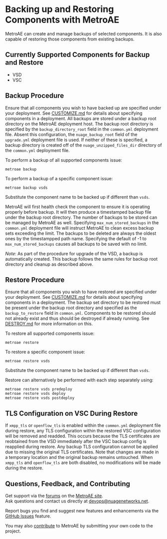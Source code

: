 # Backing up and Restoring Components with MetroAE

MetroAE can create and manage backups of selected components.  It is also capable of restoring those components from existing backups.

## Currently Supported Components for Backup and Restore

* VSD
* VSC

## Backup Procedure

Ensure that all components you wish to have backed up are specified under your deployment.  See [CUSTOMIZE.md](CUSTOMIZE.md) for details about specifying components in a deployment.  All backups are stored under a backup root directory on the MetroAE deployment host.  The backup root directory is specified by the `backup_directory_root` field in the `common.yml` deployment file.  Absent this configuration, the `nuage_backup_root` field of the `upgrade.yml` deployment file is used.  If neither of these is specified, a backup directory is created off of the `nuage_unzipped_files_dir` directory of the `common.yml` deployment file.

To perform a backup of all supported components issue:

    metroae backup

To perform a backup of a specific component issue:

    metroae backup vsds

Substitute the component name to be backed up if different than `vsds`.

MetroAE will first health check the component to ensure it is operating properly before backup.  It will then produce a timestamped backup file under the backup root directory.  The number of backups to be stored can be managed by MetroAE as well.  Specifying `max_num_stored_backups` in the `common.yml` deployment file will instruct MetroAE to clean excess backup sets exceeding the limit.  The backups to be deleted are always the oldest ones by the timestampped path name.  Specifying the default of -1 to `max_num_stored_backups` causes all backups to be saved with no limit.

*Note*: As part of the procedure for upgrade of the VSD, a backup is automatically created.  This backup follows the same rules for backup root directory and cleanup as described above.

## Restore Procedure

Ensure that all components you wish to have restored are specified under your deployment.  See [CUSTOMIZE.md](CUSTOMIZE.md) for details about specifying components in a deployment.  The backup set directory to be restored must be present under the backup root directory and specified as the `backup_to_restore` field in `common.yml`.  Components to be restored should not already exist and thus should be destroyed if already running.  See [DESTROY.md](DESTROY.md) for more information on this.

To restore all supported components issue:

    metroae restore

To restore a specific component issue:

    metroae restore vsds

Substitute the component name to be backed up if different than `vsds`.

Restore can alternatively be performed with each step separately using:

    metroae restore vsds predeploy
    metroae restore vsds deploy
    metroae restore vsds postdeploy

## TLS Configuration on VSC During Restore

If `xmpp_tls` or `openflow_tls` is enabled within the `common.yml` deployment file during restore, any TLS configuration within the restored VSC configuration will be removed and readded.  This occurs because the TLS certificates are reobtained from the VSD immediately after the VSC backup config is reapplied during restore.  Any backup TLS configuration cannot be applied due to missing the original TLS certificates.  Note that changes are made in a temporary location and the original backup remains untouched.  When `xmpp_tls` and `openflow_tls` are both disabled, no modifications will be made during the restore. 

## Questions, Feedback, and Contributing  
Get support via the [forums](https://devops.nuagenetworks.net/forums/) on the [MetroAE site](https://devops.nuagenetworks.net/).  
Ask questions and contact us directly at [devops@nuagenetworks.net](mailto:devops@nuagenetworks.net "send email to nuage-metro project").
 
Report bugs you find and suggest new features and enhancements via the [GitHub Issues](https://github.com/nuagenetworks/nuage-metro/issues "nuage-metro issues") feature.

You may also [contribute](../CONTRIBUTING.md) to MetroAE by submitting your own code to the project.
